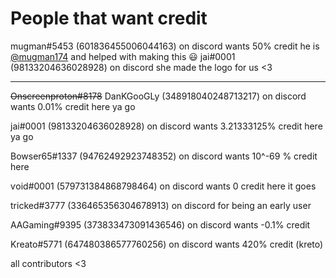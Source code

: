 # People that want credit

mugman#5453 (601836455006044163) on discord wants 50% credit he is [@mugman174](https://github.com/mugman174) and helped with making this :smiley:
jai#0001 (98133204636028928) on discord she made the logo for us <3
<hr/>

~~Onscreenproton#8178~~ DanKGooGLy (348918040248713217) on discord wants 0.01% credit here ya go

jai#0001 (98133204636028928) on discord wants 3.21333125% credit here ya go

Bowser65#1337 (94762492923748352) on discord wants 10^-69 % credit here

ѵοіd#0001 (579731384868798464) on discord wants 0 credit here it goes

tricked#3777 (336465356304678913) on discord for being an early user

AAGaming#9395 (373833473091436546) on discord wants -0.1% credit

Kreato#5771 (647480386577760256) on discord wants 420% credit (kreto)

all contributors <3
